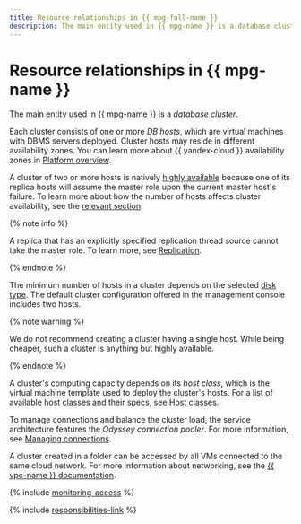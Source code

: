 ```yaml
---
title: Resource relationships in {{ mpg-full-name }}
description: The main entity used in {{ mpg-name }} is a database cluster. Each cluster consists of one or more DB hosts, which are virtual machines with DBMS servers deployed. Cluster hosts may reside in different availability zones. A multi-host cluster is natively fault tolerant because one of its replica hosts will take on the master role should the current master host fail.
---
```


# Resource relationships in {{ mpg-name }}

The main entity used in {{ mpg-name }} is a _database cluster_.

Each cluster consists of one or more _DB hosts_, which are virtual machines with DBMS servers deployed. Cluster hosts may reside in different availability zones. You can learn more about {{ yandex-cloud }} availability zones in [Platform overview](../../overview/concepts/geo-scope.md).

A cluster of two or more hosts is natively [highly available](high-availability.md) because one of its replica hosts will assume the master role upon the current master host's failure. To learn more about how the number of hosts affects cluster availability, see the [relevant section](high-availability.md#host-configuration).

{% note info %}

A replica that has an explicitly specified replication thread source cannot take the master role. To learn more, see [Replication](replication.md).

{% endnote %}

The minimum number of hosts in a cluster depends on the selected [disk type](storage.md). The default cluster configuration offered in the management console includes two hosts.

{% note warning %}

We do not recommend creating a cluster having a single host. While being cheaper, such a cluster is anything but highly available.

{% endnote %}

A cluster's computing capacity depends on its _host class_, which is the virtual machine template used to deploy the cluster's hosts. For a list of available host classes and their specs, see [Host classes](instance-types.md).

To manage connections and balance the cluster load, the service architecture features the _Odyssey connection pooler_. For more information, see [Managing connections](pooling.md).


A cluster created in a folder can be accessed by all VMs connected to the same cloud network. For more information about networking, see the [{{ vpc-name }} documentation](../../vpc/).


{% include [monitoring-access](../../_includes/mdb/monitoring-access.md) %}

{% include [responsibilities-link](../../_includes/mdb/responsibilities-link.md) %}